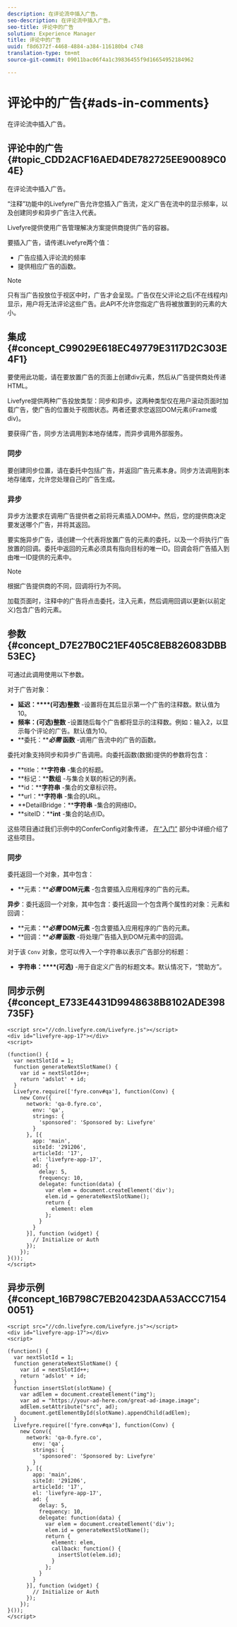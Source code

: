 ```yaml
---
description: 在评论流中插入广告。
seo-description: 在评论流中插入广告。
seo-title: 评论中的广告
solution: Experience Manager
title: 评论中的广告
uuid: f8d6372f-4468-4884-a384-116180b4 c748
translation-type: tm+mt
source-git-commit: 09011bac06f4a1c39836455f9d16654952184962

---
```



# 评论中的广告{#ads-in-comments}

在评论流中插入广告。

## 评论中的广告 {#topic_CDD2ACF16AED4DE782725EE90089C04E}

在评论流中插入广告。

“注释”功能中的Livefyre广告允许您插入广告流，定义广告在流中的显示频率，以及创建同步和异步广告注入代表。

Livefyre提供使用广告管理解决方案提供商提供广告的容器。

要插入广告，请传递Livefyre两个值：

* 广告应插入评论流的频率
* 提供相应广告的函数。

>[!NOTE]
>
>只有当广告投放位于视区中时，广告才会呈现。广告仅在父评论之后(不在线程内)显示，用户将无法评论这些广告。此API不允许您指定广告将被放置到的元素的大小。

## 集成 {#concept_C99029E618EC49779E3117D2C303E4F1}

要使用此功能，请在要放置广告的页面上创建div元素，然后从广告提供商处传递HTML。

Livefyre提供两种广告投放类型：同步和异步。这两种类型仅在用户滚动页面时加载广告，使广告的位置处于视图状态。两者还要求您返回DOM元素(iFrame或div)。

要获得广告，同步方法调用到本地存储库，而异步调用外部服务。

### 同步

要创建同步位置，请在委托中包括广告，并返回广告元素本身。同步方法调用到本地存储库，允许您处理自己的广告生成。

### 异步

异步方法要求在调用广告提供者之前将元素插入DOM中。然后，您的提供商决定要发送哪个广告，并将其返回。

要实施异步广告，请创建一个代表将放置广告的元素的委托，以及一个将执行广告放置的回调。委托中返回的元素必须具有指向目标的唯一ID。回调会将广告插入到由唯一ID提供的元素中。

>[!NOTE]
>
>根据广告提供商的不同，回调将行为不同。

加载页面时，注释中的广告将点击委托，注入元素，然后调用回调以更新(以前定义)包含广告的元素。

## 参数 {#concept_D7E27B0C21EF405C8EB826083DBB53EC}

可通过此调用使用以下参数。

对于广告对象：

* **延迟：****(可选)整数** -设置将在其后显示第一个广告的注释数。默认值为10。
* **频率：(可选)整数** -设置随后每个广告都将显示的注释数。例如：输入2，以显示每个评论的广告。默认值为10。
* **委托：*****必需* 函数** -调用广告流中的广告的函数。

委托对象支持同步和异步广告调用。向委托函数(数据)提供的参数将包含：

* **title：****字符串** -集合的标题。
* **标记：****数组** -与集合关联的标记的列表。
* **id：****字符串** -集合的文章标识符。
* **url：****字符串** -集合的URL。
* **DetailBridge：****字符串** -集合的网络ID。
* **siteID：****int** -集合的站点ID。

这些项目通过我们示例中的ConferConfig对象传递， [在“入门”](/help/implementation/c-app-integrations/c-comments-integration/c-comments-integration.md#section_656AAC97903F485084650269A6C7EBCE) 部分中详细介绍了这些项目。

### 同步

委托返回一个对象，其中包含：

* **元素：*****必需* DOM元素** -包含要插入应用程序的广告的元素。

**异步**：委托返回一个对象，其中包含：委托返回一个包含两个属性的对象：元素和回调：

* **元素：*****必需* DOM元素** -包含要插入应用程序的广告的元素。
* **回调：*****必需* 函数** -将处理广告插入到DOM元素中的回调。

对于该 `Conv` 对象，您可以传入一个字符串以表示广告部分的标题：

* **字符串：****(可选)** -用于自定义广告的标题文本。默认情况下，“赞助方”。

## 同步示例 {#concept_E733E4431D9948638B8102ADE398735F}

```
<script src="//cdn.livefyre.com/Livefyre.js"></script> 
<div id="livefyre-app-17"></div> 
<script> 
  
(function() { 
  var nextSlotId = 1; 
  function generateNextSlotName() { 
    var id = nextSlotId++; 
    return 'adslot' + id; 
  } 
  Livefyre.require(['fyre.conv#qa'], function(Conv) { 
    new Conv({ 
      network: 'qa-0.fyre.co', 
        env: 'qa', 
        strings: { 
          'sponsored': 'Sponsored by: Livefyre' 
        } 
      }, [{ 
        app: 'main', 
        siteId: '291206', 
        articleId: '17', 
        el: 'livefyre-app-17', 
        ad: { 
          delay: 5, 
          frequency: 10, 
          delegate: function(data) { 
            var elem = document.createElement('div'); 
            elem.id = generateNextSlotName(); 
            return { 
              element: elem 
            }; 
          } 
        } 
      }], function (widget) { 
        // Initialize or Auth 
      }); 
    }); 
}()); 
</script>
```

## 异步示例 {#concept_16B798C7EB20423DAA53ACCC71540051}

```
<script src="//cdn.livefyre.com/Livefyre.js"></script> 
<div id="livefyre-app-17"></div> 
<script> 
  
(function() { 
  var nextSlotId = 1; 
  function generateNextSlotName() { 
    var id = nextSlotId++; 
    return 'adslot' + id; 
  } 
  function insertSlot(slotName) { 
    var adElem = document.createElement("img"); 
    var ad = "https://your-ad-here.com/great-ad-image.image"; 
    adElem.setAttribute("src", ad); 
    document.getElementById(slotName).appendChild(adElem); 
  } 
  Livefyre.require(['fyre.conv#qa'], function(Conv) { 
    new Conv({ 
      network: 'qa-0.fyre.co', 
        env: 'qa', 
        strings: { 
          'sponsored': 'Sponsored by: Livefyre' 
        } 
      }, [{ 
        app: 'main', 
        siteId: '291206', 
        articleId: '17', 
        el: 'livefyre-app-17', 
        ad: { 
          delay: 5, 
          frequency: 10, 
          delegate: function(data) { 
            var elem = document.createElement('div'); 
            elem.id = generateNextSlotName(); 
            return { 
              element: elem, 
              callback: function() { 
                insertSlot(elem.id); 
              } 
            }; 
          } 
        } 
      }], function (widget) { 
        // Initialize or Auth 
      }); 
    }); 
}()); 
</script>
```
